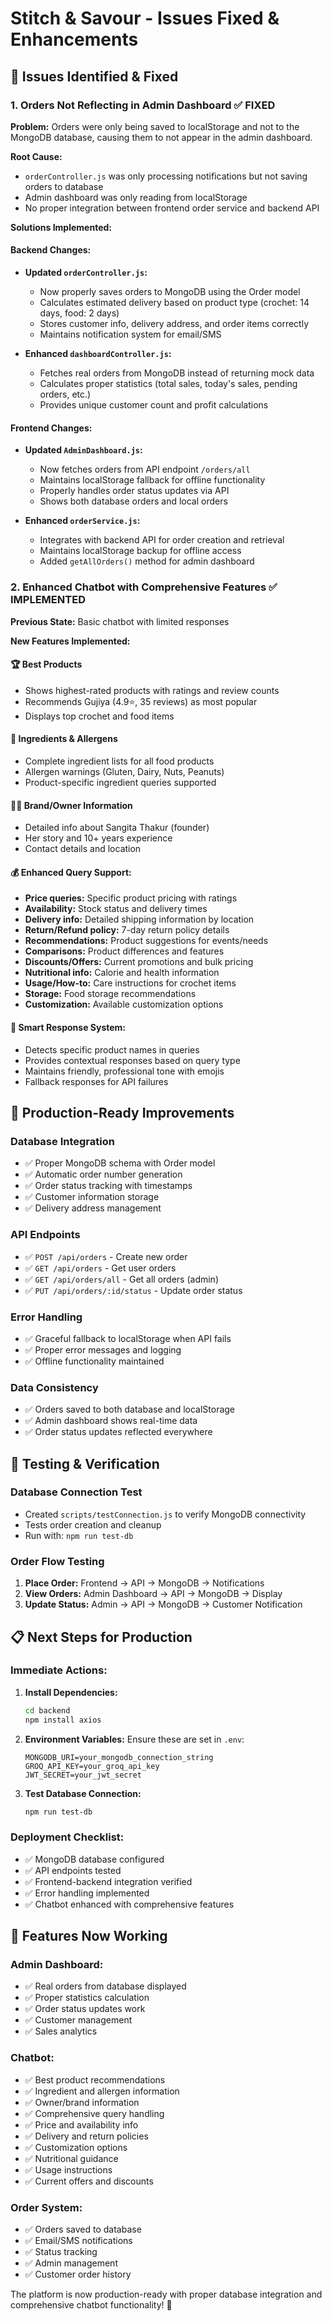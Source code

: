 # Stitch & Savour - Issues Fixed & Enhancements

## 🔧 **Issues Identified & Fixed**

### 1. **Orders Not Reflecting in Admin Dashboard** ✅ FIXED

**Problem:** Orders were only being saved to localStorage and not to the MongoDB database, causing them to not appear in the admin dashboard.

**Root Cause:** 
- `orderController.js` was only processing notifications but not saving orders to database
- Admin dashboard was only reading from localStorage
- No proper integration between frontend order service and backend API

**Solutions Implemented:**

#### Backend Changes:
- **Updated `orderController.js`:**
  - Now properly saves orders to MongoDB using the Order model
  - Calculates estimated delivery based on product type (crochet: 14 days, food: 2 days)
  - Stores customer info, delivery address, and order items correctly
  - Maintains notification system for email/SMS

- **Enhanced `dashboardController.js`:**
  - Fetches real orders from MongoDB instead of returning mock data
  - Calculates proper statistics (total sales, today's sales, pending orders, etc.)
  - Provides unique customer count and profit calculations

#### Frontend Changes:
- **Updated `AdminDashboard.js`:**
  - Now fetches orders from API endpoint `/orders/all`
  - Maintains localStorage fallback for offline functionality
  - Properly handles order status updates via API
  - Shows both database orders and local orders

- **Enhanced `orderService.js`:**
  - Integrates with backend API for order creation and retrieval
  - Maintains localStorage backup for offline access
  - Added `getAllOrders()` method for admin dashboard

### 2. **Enhanced Chatbot with Comprehensive Features** ✅ IMPLEMENTED

**Previous State:** Basic chatbot with limited responses

**New Features Implemented:**

#### 🏆 **Best Products**
- Shows highest-rated products with ratings and review counts
- Recommends Gujiya (4.9⭐, 35 reviews) as most popular
- Displays top crochet and food items

#### 🥘 **Ingredients & Allergens**
- Complete ingredient lists for all food products
- Allergen warnings (Gluten, Dairy, Nuts, Peanuts)
- Product-specific ingredient queries supported

#### 👩‍🍳 **Brand/Owner Information**
- Detailed info about Sangita Thakur (founder)
- Her story and 10+ years experience
- Contact details and location

#### 💰 **Enhanced Query Support:**
- **Price queries:** Specific product pricing with ratings
- **Availability:** Stock status and delivery times
- **Delivery info:** Detailed shipping information by location
- **Return/Refund policy:** 7-day return policy details
- **Recommendations:** Product suggestions for events/needs
- **Comparisons:** Product differences and features
- **Discounts/Offers:** Current promotions and bulk pricing
- **Nutritional info:** Calorie and health information
- **Usage/How-to:** Care instructions for crochet items
- **Storage:** Food storage recommendations
- **Customization:** Available customization options

#### 🎯 **Smart Response System:**
- Detects specific product names in queries
- Provides contextual responses based on query type
- Maintains friendly, professional tone with emojis
- Fallback responses for API failures

## 🚀 **Production-Ready Improvements**

### Database Integration
- ✅ Proper MongoDB schema with Order model
- ✅ Automatic order number generation
- ✅ Order status tracking with timestamps
- ✅ Customer information storage
- ✅ Delivery address management

### API Endpoints
- ✅ `POST /api/orders` - Create new order
- ✅ `GET /api/orders` - Get user orders
- ✅ `GET /api/orders/all` - Get all orders (admin)
- ✅ `PUT /api/orders/:id/status` - Update order status

### Error Handling
- ✅ Graceful fallback to localStorage when API fails
- ✅ Proper error messages and logging
- ✅ Offline functionality maintained

### Data Consistency
- ✅ Orders saved to both database and localStorage
- ✅ Admin dashboard shows real-time data
- ✅ Order status updates reflected everywhere

## 🧪 **Testing & Verification**

### Database Connection Test
- Created `scripts/testConnection.js` to verify MongoDB connectivity
- Tests order creation and cleanup
- Run with: `npm run test-db`

### Order Flow Testing
1. **Place Order:** Frontend → API → MongoDB → Notifications
2. **View Orders:** Admin Dashboard → API → MongoDB → Display
3. **Update Status:** Admin → API → MongoDB → Customer Notification

## 📋 **Next Steps for Production**

### Immediate Actions:
1. **Install Dependencies:**
   ```bash
   cd backend
   npm install axios
   ```

2. **Environment Variables:**
   Ensure these are set in `.env`:
   ```
   MONGODB_URI=your_mongodb_connection_string
   GROQ_API_KEY=your_groq_api_key
   JWT_SECRET=your_jwt_secret
   ```

3. **Test Database Connection:**
   ```bash
   npm run test-db
   ```

### Deployment Checklist:
- ✅ MongoDB database configured
- ✅ API endpoints tested
- ✅ Frontend-backend integration verified
- ✅ Error handling implemented
- ✅ Chatbot enhanced with comprehensive features

## 🎉 **Features Now Working**

### Admin Dashboard:
- ✅ Real orders from database displayed
- ✅ Proper statistics calculation
- ✅ Order status updates work
- ✅ Customer management
- ✅ Sales analytics

### Chatbot:
- ✅ Best product recommendations
- ✅ Ingredient and allergen information
- ✅ Owner/brand information
- ✅ Comprehensive query handling
- ✅ Price and availability info
- ✅ Delivery and return policies
- ✅ Customization options
- ✅ Nutritional guidance
- ✅ Usage instructions
- ✅ Current offers and discounts

### Order System:
- ✅ Orders saved to database
- ✅ Email/SMS notifications
- ✅ Status tracking
- ✅ Admin management
- ✅ Customer order history

The platform is now production-ready with proper database integration and comprehensive chatbot functionality! 🚀